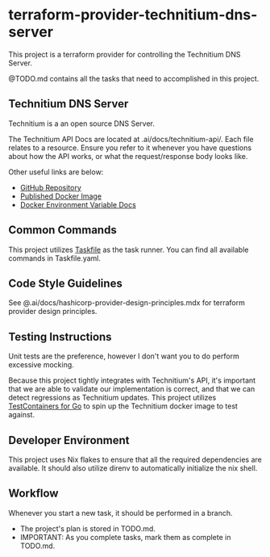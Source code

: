 # terraform-provider-technitium-dns-server
This project is a terraform provider for controlling the Technitium DNS Server.

@TODO.md contains all the tasks that need to accomplished in this project.

## Technitium DNS Server
Technitium is a an open source DNS Server.

The Technitium API Docs are located at .ai/docs/technitium-api/. Each file relates to a resource. Ensure you refer to it whenever you have questions about how the API works, or what the request/response body looks like.

Other useful links are below:
* [GitHub Repository](https://github.com/TechnitiumSoftware/DnsServer)
* [Published Docker Image](https://hub.docker.com/r/technitium/dns-server)
* [Docker Environment Variable Docs](https://raw.githubusercontent.com/TechnitiumSoftware/DnsServer/refs/heads/master/DockerEnvironmentVariables.md)

## Common Commands
This project utilizes [Taskfile](https://taskfile.dev) as the task runner. You can find all available commands in Taskfile.yaml.

## Code Style Guidelines
See @.ai/docs/hashicorp-provider-design-principles.mdx for terraform provider design principles.

## Testing Instructions
Unit tests are the preference, however I don't want you to do perform excessive mocking.

Because this project tightly integrates with Technitium's API, it's important that we are able to validate our implementation is correct, and that we can detect regressions as Technitium updates. This project utilizes [TestContainers for Go](https://golang.testcontainers.org) to spin up the Technitium docker image to test against.

## Developer Environment
This project uses Nix flakes to ensure that all the required dependencies are available. It should also utilize direnv to automatically initialize the nix shell.

## Workflow
Whenever you start a new task, it should be performed in a branch.

- The project's plan is stored in TODO.md.
- IMPORTANT: As you complete tasks, mark them as complete in TODO.md.

